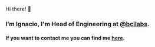 Hi there! 👋 

### I’m **Ignacio**, I'm Head of Engineering at [@bcilabs](http://github.com/bcilabs).

#### If you want to contact me you can find me [here](https://ignaciogomeze.com).
